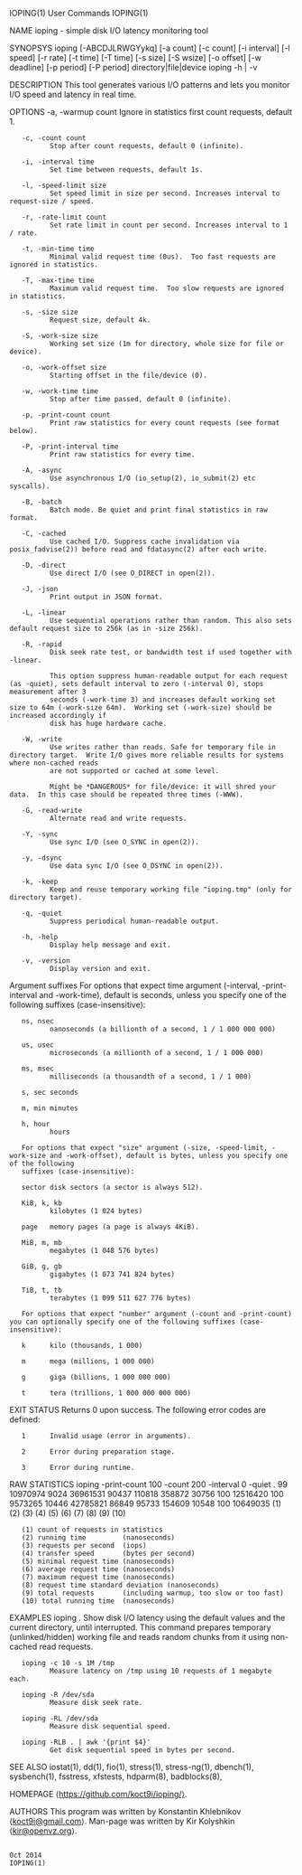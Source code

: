 IOPING(1)                                                                   User Commands                                                                  IOPING(1)

NAME
       ioping - simple disk I/O latency monitoring tool

SYNOPSYS
       ioping [-ABCDJLRWGYykq] [-a count] [-c count] [-i interval] [-l speed] [-r rate] [-t time] [-T time] [-s size] [-S wsize] [-o offset] [-w deadline]
              [-p period] [-P period] directory|file|device
       ioping -h | -v

DESCRIPTION
       This tool generates various I/O patterns and lets you monitor I/O speed and latency in real time.

OPTIONS
       -a, -warmup count
              Ignore in statistics first count requests, default 1.

       -c, -count count
              Stop after count requests, default 0 (infinite).

       -i, -interval time
              Set time between requests, default 1s.

       -l, -speed-limit size
              Set speed limit in size per second. Increases interval to request-size / speed.

       -r, -rate-limit count
              Set rate limit in count per second. Increases interval to 1 / rate.

       -t, -min-time time
              Minimal valid request time (0us).  Too fast requests are ignored in statistics.

       -T, -max-time time
              Maximum valid request time.  Too slow requests are ignored in statistics.

       -s, -size size
              Request size, default 4k.

       -S, -work-size size
              Working set size (1m for directory, whole size for file or device).

       -o, -work-offset size
              Starting offset in the file/device (0).

       -w, -work-time time
              Stop after time passed, default 0 (infinite).

       -p, -print-count count
              Print raw statistics for every count requests (see format below).

       -P, -print-interval time
              Print raw statistics for every time.

       -A, -async
              Use asynchronous I/O (io_setup(2), io_submit(2) etc syscalls).

       -B, -batch
              Batch mode. Be quiet and print final statistics in raw format.

       -C, -cached
              Use cached I/O. Suppress cache invalidation via posix_fadvise(2)) before read and fdatasync(2) after each write.

       -D, -direct
              Use direct I/O (see O_DIRECT in open(2)).

       -J, -json
              Print output in JSON format.

       -L, -linear
              Use sequential operations rather than random. This also sets default request size to 256k (as in -size 256k).

       -R, -rapid
              Disk seek rate test, or bandwidth test if used together with -linear.

              This option suppress human-readable output for each request (as -quiet), sets default interval to zero (-interval 0), stops measurement after 3
              seconds (-work-time 3) and increases default working set size to 64m (-work-size 64m).  Working set (-work-size) should be increased accordingly if
              disk has huge hardware cache.

       -W, -write
              Use writes rather than reads. Safe for temporary file in directory target.  Write I/O gives more reliable results for systems where non-cached reads
              are not supported or cached at some level.

              Might be *DANGEROUS* for file/device: it will shred your data.  In this case should be repeated three times (-WWW).

       -G, -read-write
              Alternate read and write requests.

       -Y, -sync
              Use sync I/O (see O_SYNC in open(2)).

       -y, -dsync
              Use data sync I/O (see O_DSYNC in open(2)).

       -k, -keep
              Keep and reuse temporary working file "ioping.tmp" (only for directory target).

       -q, -quiet
              Suppress periodical human-readable output.

       -h, -help
              Display help message and exit.

       -v, -version
              Display version and exit.

   Argument suffixes
       For options that expect time argument (-interval, -print-interval and -work-time), default is seconds, unless you specify one of the following suffixes
       (case-insensitive):

       ns, nsec
              nanoseconds (a billionth of a second, 1 / 1 000 000 000)

       us, usec
              microseconds (a millionth of a second, 1 / 1 000 000)

       ms, msec
              milliseconds (a thousandth of a second, 1 / 1 000)

       s, sec seconds

       m, min minutes

       h, hour
              hours

       For options that expect "size" argument (-size, -speed-limit, -work-size and -work-offset), default is bytes, unless you specify one of the following
       suffixes (case-insensitive):

       sector disk sectors (a sector is always 512).

       KiB, k, kb
              kilobytes (1 024 bytes)

       page   memory pages (a page is always 4KiB).

       MiB, m, mb
              megabytes (1 048 576 bytes)

       GiB, g, gb
              gigabytes (1 073 741 824 bytes)

       TiB, t, tb
              terabytes (1 099 511 627 776 bytes)

       For options that expect "number" argument (-count and -print-count) you can optionally specify one of the following suffixes (case-insensitive):

       k      kilo (thousands, 1 000)

       m      mega (millions, 1 000 000)

       g      giga (billions, 1 000 000 000)

       t      tera (trillions, 1 000 000 000 000)

EXIT STATUS
       Returns 0 upon success. The following error codes are defined:

       1      Invalid usage (error in arguments).

       2      Error during preparation stage.

       3      Error during runtime.

RAW STATISTICS
       ioping -print-count 100 -count 200 -interval 0 -quiet .
       99 10970974 9024 36961531 90437 110818 358872 30756 100 12516420
       100 9573265 10446 42785821 86849 95733 154609 10548 100 10649035
       (1) (2)     (3)   (4)      (5)   (6)   (7)    (8)   (9) (10)

       (1) count of requests in statistics
       (2) running time         (nanoseconds)
       (3) requests per second  (iops)
       (4) transfer speed       (bytes per second)
       (5) minimal request time (nanoseconds)
       (6) average request time (nanoseconds)
       (7) maximum request time (nanoseconds)
       (8) request time standard deviation (nanoseconds)
       (9) total requests       (including warmup, too slow or too fast)
       (10) total running time  (nanoseconds)

EXAMPLES
       ioping .
              Show disk I/O latency using the default values and the current directory, until interrupted. This command prepares temporary (unlinked/hidden) working
              file and reads random chunks from it using non-cached read requests.

       ioping -c 10 -s 1M /tmp
              Measure latency on /tmp using 10 requests of 1 megabyte each.

       ioping -R /dev/sda
              Measure disk seek rate.

       ioping -RL /dev/sda
              Measure disk sequential speed.

       ioping -RLB . | awk '{print $4}'
              Get disk sequential speed in bytes per second.

SEE ALSO
       iostat(1), dd(1), fio(1), stress(1), stress-ng(1), dbench(1), sysbench(1), fsstress, xfstests, hdparm(8), badblocks(8),

HOMEPAGE
       ⟨https://github.com/koct9i/ioping/⟩.

AUTHORS
       This program was written by Konstantin Khlebnikov ⟨koct9i@gmail.com⟩.
       Man-page was written by Kir Kolyshkin ⟨kir@openvz.org⟩.

                                                                              Oct 2014                                                                     IOPING(1)

